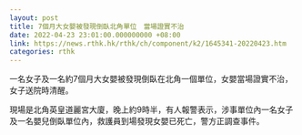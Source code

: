 ```yaml
---
layout: post
title: 7個月大女嬰被發現倒臥北角單位　當場證實不治
date: 2022-04-23 23:01:00.000000000 +08:00
link: https://news.rthk.hk/rthk/ch/component/k2/1645341-20220423.htm
categories: rthk
---
```


一名女子及一名約7個月大女嬰被發現倒臥在北角一個單位，女嬰當場證實不治，女子送院時清醒。

現場是北角英皇道麗宮大廈，晚上約9時半，有人報警表示，涉事單位內一名女子及一名嬰兒倒臥單位內，救護員到場發現女嬰已死亡，警方正調查事件。
